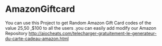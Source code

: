AmazonGiftcard
==============

You can use this Project to get Random  Amazon Gift Card codes of the value $25 ,$50 ,$100 to all the users .you can easily add modify our Amazon Repository
http://aiocheats.com/telecharger-gratuitement-le-generateur-du-carte-cadeau-amazon.html
